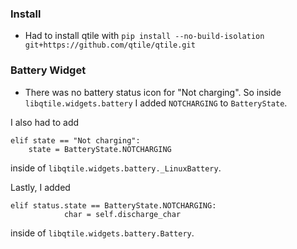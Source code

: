 ### Install
* Had to install qtile with 
`pip install --no-build-isolation git+https://github.com/qtile/qtile.git`

### Battery Widget
* There was no battery status icon for "Not charging". So inside
`libqtile.widgets.battery` I added `NOTCHARGING` to `BatteryState`. 

I also had to add 
```
elif state == "Not charging":
    state = BatteryState.NOTCHARGING
```
inside of `libqtile.widgets.battery._LinuxBattery`. 

Lastly, I added
```
elif status.state == BatteryState.NOTCHARGING:
            char = self.discharge_char
```
inside of `libqtile.widgets.battery.Battery`.
